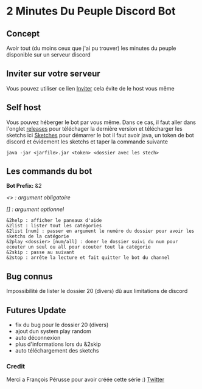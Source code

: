 # 2 Minutes Du Peuple Discord Bot
## Concept
Avoir tout (du moins ceux que j'ai pu trouver) les minutes du peuple disponible sur un serveur discord

## Inviter sur votre serveur
Vous pouvez utiliser ce lien [Inviter](https://discord.com/api/oauth2/authorize?client_id=569517089845542912&permissions=104188992&scope=bot)
cela évite de le host vous même

## Self host
Vous pouvez héberger le bot par vous même. Dans ce cas, il faut aller dans l'onglet [releases](https://github.com/msterhuj/2MinutesDuPeupleDiscordBot/releases) pour téléchager la dernière version et télécharger les sketchs ici [Sketches](https://cdn.netbytes.space/2MinutesDuPeuple.rar)
pour démarrer le bot il faut avoir java, un token de bot discord et évidement les sketchs et taper la commande suivante
```shell script
java -jar <jarfile>.jar <token> <dossier avec les stech>
```

## Les commands du bot
**Bot Prefix:** &2

_<> : argument obligatoire_

_[] : argument optionnel_
```
&2help : afficher le paneaux d'aide
&2list : lister tout les catégories 
&2list [num] : passer en argument le numéro du dossier pour avoir les sketchs de la catégorie
&2play <dossier> [num/all] : doner le dossier suivi du num pour ecouter un seul ou all pour ecouter tout la catégorie
&2skip : passe au suivant
&2stop : arrête la lecture et fait quitter le bot du channel
```
## Bug connus
Impossibilité de lister le dossier 20 (divers) dû aux limitations de discord

## Futures Update
* fix du bug pour le dossier 20 (divers)
* ajout dun system play random
* auto déconnexion
* plus d'informations lors du &2skip
* auto téléchargement des sketchs

### Credit
Merci a François Pérusse pour avoir créée cette série :) [Twitter](https://twitter.com/Franpeuple)

